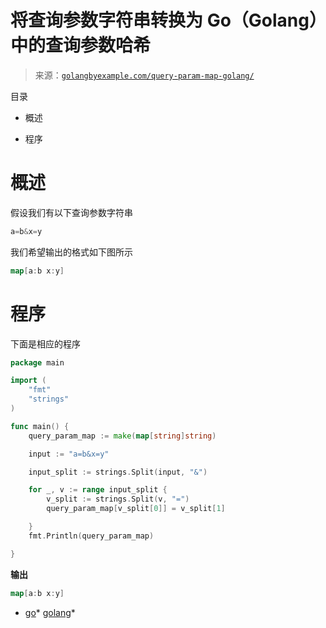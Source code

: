 <!--yml

类别：未分类

日期：2024-10-13 06:40:32

-->

# 将查询参数字符串转换为 Go（Golang）中的查询参数哈希

> 来源：[`golangbyexample.com/query-param-map-golang/`](https://golangbyexample.com/query-param-map-golang/)

目录

+   概述

+   程序

# **概述**

假设我们有以下查询参数字符串

```go
a=b&x=y
```

我们希望输出的格式如下图所示

```go
map[a:b x:y]
```

# **程序**

下面是相应的程序

```go
package main

import (
	"fmt"
	"strings"
)

func main() {
	query_param_map := make(map[string]string)

	input := "a=b&x=y"

	input_split := strings.Split(input, "&")

	for _, v := range input_split {
		v_split := strings.Split(v, "=")
		query_param_map[v_split[0]] = v_split[1]

	}
	fmt.Println(query_param_map)

}
```

**输出**

```go
map[a:b x:y]
```

+   [go](https://golangbyexample.com/tag/go/)*   [golang](https://golangbyexample.com/tag/golang/)*

